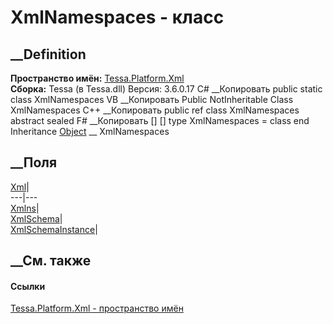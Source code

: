 # XmlNamespaces - класс
##  __Definition
 **Пространство имён:** [Tessa.Platform.Xml](N_Tessa_Platform_Xml.htm)  
 **Сборка:** Tessa (в Tessa.dll) Версия: 3.6.0.17
C# __Копировать
     public static class XmlNamespaces
VB __Копировать
     Public NotInheritable Class XmlNamespaces
C++ __Копировать
     public ref class XmlNamespaces abstract sealed
F# __Копировать
     [<AbstractClassAttribute>]
    [<SealedAttribute>]
    type XmlNamespaces = class end
Inheritance
    [Object](https://learn.microsoft.com/dotnet/api/system.object) __ XmlNamespaces
##  __Поля
[Xml](F_Tessa_Platform_Xml_XmlNamespaces_Xml.htm)|  
---|---  
[Xmlns](F_Tessa_Platform_Xml_XmlNamespaces_Xmlns.htm)|  
[XmlSchema](F_Tessa_Platform_Xml_XmlNamespaces_XmlSchema.htm)|  
[XmlSchemaInstance](F_Tessa_Platform_Xml_XmlNamespaces_XmlSchemaInstance.htm)|  
## __См. также
#### Ссылки
[Tessa.Platform.Xml - пространство имён](N_Tessa_Platform_Xml.htm)
